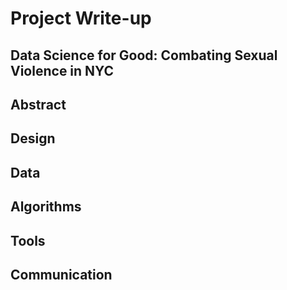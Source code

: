 # Project Write-up

## Data Science for Good: Combating Sexual Violence in NYC

## Abstract

## Design

## Data

## Algorithms

## Tools

## Communication




